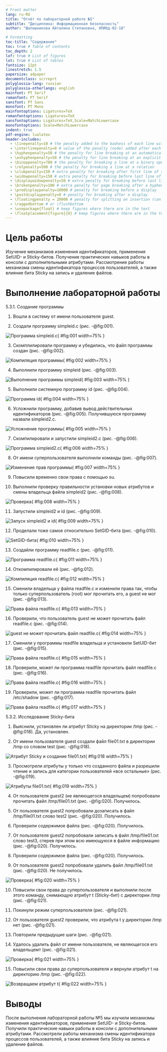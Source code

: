 ```yaml
---
# Front matter
lang: ru-RU
title: "Отчёт по лабораторной работе №5"
subtitle: "Дисциплина: Информационная безопасность"
author: "Шапошникова Айталина Степановна, НПИбд-02-18"

# Formatting
toc-title: "Содержание"
toc: true # Table of contents
toc_depth: 2
lof: true # List of figures
lot: true # List of tables
fontsize: 12pt
linestretch: 1.5
papersize: a4paper
documentclass: scrreprt
polyglossia-lang: russian
polyglossia-otherlangs: english
mainfont: PT Serif
romanfont: PT Serif
sansfont: PT Sans
monofont: PT Mono
mainfontoptions: Ligatures=TeX
romanfontoptions: Ligatures=TeX
sansfontoptions: Ligatures=TeX,Scale=MatchLowercase
monofontoptions: Scale=MatchLowercase
indent: true
pdf-engine: lualatex
header-includes:
  - \linepenalty=10 # the penalty added to the badness of each line within a paragraph (no associated penalty node) Increasing the value makes tex try to have fewer lines in the paragraph.
  - \interlinepenalty=0 # value of the penalty (node) added after each line of a paragraph.
  - \hyphenpenalty=50 # the penalty for line breaking at an automatically inserted hyphen
  - \exhyphenpenalty=50 # the penalty for line breaking at an explicit hyphen
  - \binoppenalty=700 # the penalty for breaking a line at a binary operator
  - \relpenalty=500 # the penalty for breaking a line at a relation
  - \clubpenalty=150 # extra penalty for breaking after first line of a paragraph
  - \widowpenalty=150 # extra penalty for breaking before last line of a paragraph
  - \displaywidowpenalty=50 # extra penalty for breaking before last line before a display math
  - \brokenpenalty=100 # extra penalty for page breaking after a hyphenated line
  - \predisplaypenalty=10000 # penalty for breaking before a display
  - \postdisplaypenalty=0 # penalty for breaking after a display
  - \floatingpenalty = 20000 # penalty for splitting an insertion (can only be split footnote in standard LaTeX)
  - \raggedbottom # or \flushbottom
  - \usepackage{float} # keep figures where there are in the text
  - \floatplacement{figure}{H} # keep figures where there are in the text
---
```


# Цель работы

Изучение механизмов изменения идентификаторов, применения SetUID- и Sticky-битов. Получение практических навыков работы в консоли с дополнительными атрибутами. Рассмотрение работы механизма смены идентификатора процессов пользователей, а также влияние бита Sticky на запись и удаление файлов.

# Выполнение лабораторной работы

5.3.1. Создание программы

1. Вошли в систему от имени пользователя guest.

2. Создали программу simpleid.c (рис. -@fig:001).

![Программа simpleid.c](image/1.png){ #fig:001 width=75% }

3. Скомплилировали программу и убедились, что файл программы создан (рис. -@fig:002).

![Компиляция программы](image/2.png){ #fig:002 width=75% }

4. Выполнили программу simpleid (рис. -@fig:003).

![Выполнение программы simpleid](image/3.png){ #fig:003 width=75% }

5. Выполнили системную программу id (рис. -@fig:004). 

![Программа id](image/4.png){ #fig:004 width=75% }

6. Усложнили программу, добавив вывод действительных идентификаторов (рис. -@fig:005). Получившуюся программу назвали simpleid2.c.

![Усложнение программы](image/5.png){ #fig:005 width=75% }

7. Скомпилировали и запустили simpleid2.c (рис. -@fig:006).

![Программа simpleid2.c](image/6.png){ #fig:006 width=75% }

8. От имени суперпользователя выполнили команды (рис. -@fig:007).

![Изменение прав программы](image/7.png){ #fig:007 width=75% }

9. Повысили временно свои права с помощью su.

10. Выполнили проверку правильности установки новых атрибутов и смены владельца файла simpleid2 (рис. -@fig:008).

![Проверка](image/8.png){ #fig:008 width=75% }

11. Запустили simpleid2 и id (рис. -@fig:009).

![Запуск simpleid2 и id](image/9.png){ #fig:009 width=75% }

12. Проделали тоже самое относительно SetGID-бита (рис. -@fig:010).

![SetGID-бита](image/10.png){ #fig:010 width=75% }

13. Создайли программу readfile.c (рис. -@fig:011).

![Программа readfile.c](image/11.png){ #fig:011 width=75% }

14. Откомпилировали её (рис. -@fig:012).

![Компиляция readfile.c](image/12.png){ #fig:012 width=75% }

15. Сменили владельца у файла readfile.c и изменили права так, чтобы только суперпользователь (root) мог прочитать его, a guest не мог (рис. -@fig:013).

![Права файла readfile.c](image/13.png){ #fig:013 width=75% }

16. Проверили, что пользователь guest не может прочитать файл readfile.c (рис. -@fig:014).

![guest не может прочитать файл readfile.c](image/14.png){ #fig:014 width=75% }

17. Сменили у программы readfile владельца и установили SetUID-бит (рис. -@fig:015).

![Права файла readfile.c](image/15.png){ #fig:015 width=75% }

18. Проверили, может ли программа readfile прочитать файл readfile.c (рис. -@fig:016). 

![Права файла readfile.c](image/16.png){ #fig:016 width=75% }

19. Проверили, может ли программа readfile прочитать файл /etc/shadow (рис. -@fig:017).

![Права файла readfile.c](image/17.png){ #fig:017 width=75% }


5.3.2. Исследование Sticky-бита

1. Выяснили, установлен ли атрибут Sticky на директории /tmp (рис. -@fig:018). Да, установлен.

2. От имени пользователя guest создали файл file01.txt в директории /tmp со словом test (рис. -@fig:018).

![Атрибут Sticky и создание file01.txt](image/18.png){ #fig:018 width=75% }

3. Просмотрели атрибуты у только что созданного файла и разрешили чтение и запись для категории пользователей «все остальные» (рис. -@fig:019).

![Атрибуты file01.txt](image/19.png){ #fig:019 width=75% }

4. От пользователя guest2 (не являющегося владельцем) попробовали прочитать файл /tmp/file01.txt (рис. -@fig:020). Получилось.

5. От пользователя guest2 попробовали дозаписать в файл /tmp/file01.txt слово test2 (рис. -@fig:020). Получилось.

6. Проверили содержимое файла (рис. -@fig:020). Получилось.

7. От пользователя guest2 попробовали записать в файл /tmp/file01.txt слово test3, стерев при этом всю имеющуюся в файле информацию (рис. -@fig:020). Получилось.

8. Проверили содержимое файла (рис. -@fig:020). Получилось.

9. От пользователя guest2 попробовали удалить файл /tmp/file01.txt (рис. -@fig:020). Не получилось.

![Проверка](image/20.png){ #fig:020 width=75% }

10. Повысили свои права до суперпользователя и выполнили после этого команду, снимающую атрибут t (Sticky-бит) с директории /tmp (рис. -@fig:021).

11. Покинули режим суперпользователя (рис. -@fig:021).

12. От пользователя guest2 проверили, что атрибута t у директории /tmp нет (рис. -@fig:021).

13. Повторили предыдущие шаги (рис. -@fig:021).

14. Удалось удалить файл от имени пользователя, не являющегося его владельцемт (рис. -@fig:021).

![Проверка](image/21.png){ #fig:021 width=75% }

15. Повысили свои права до суперпользователя и вернули атрибут t на директорию /tmp (рис. -@fig:022).

![Возвращаем атрибут t](image/22.png){ #fig:022 width=75% }

# Выводы
После выполнения лабораторной работы №5 мы изучили механизмы изменения идентификаторов, применения SetUID- и Sticky-битов. Получили практические навыки работы в консоли с дополнительными атрибутами. Рассмотрели работы механизма смены идентификатора процессов пользователей, а также влияние бита Sticky на запись и удаление файлов.

